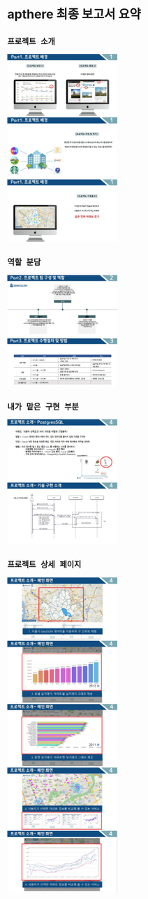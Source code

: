 # apthere 최종 보고서 요약

## ```프로젝트 소개```
<img src="https://github.com/k1msu2/img4md/blob/master/apthere%20(18).JPG?raw=true" width=50%>
<img src="https://github.com/k1msu2/img4md/blob/master/apthere%20(19).JPG?raw=true" width=50%>
<img src="https://github.com/k1msu2/img4md/blob/master/apthere%20(20).JPG?raw=true" width=50%>

## ```역할 분담```
<img src="https://github.com/k1msu2/img4md/blob/master/apthere%20(0).JPG?raw=true" width=50%>
<img src="https://github.com/k1msu2/img4md/blob/master/apthere%20(2).JPG?raw=true" width=50%>

## ```내가 맡은 구현 부분```
<img src="https://github.com/k1msu2/img4md/blob/master/apthere%20(1).JPG?raw=true" width=50%>
<img src="https://github.com/k1msu2/img4md/blob/master/apthere%20(17).JPG?raw=true" width=50%>

## ```프로젝트 상세 페이지```
<img src="https://github.com/k1msu2/img4md/blob/master/apthere%20(4).JPG?raw=true" width=50%>
<img src="https://github.com/k1msu2/img4md/blob/master/apthere%20(8).JPG?raw=true" width=50%>
<img src="https://github.com/k1msu2/img4md/blob/master/apthere%20(10).JPG?raw=true" width=50%>
<img src="https://github.com/k1msu2/img4md/blob/master/apthere%20(13).JPG?raw=true" width=50%>
<img src="https://github.com/k1msu2/img4md/blob/master/apthere%20(16).JPG?raw=true" width=50%>


